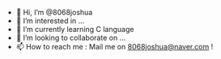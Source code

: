 - 👋 Hi, I’m @8068joshua
- 👀 I’m interested in ...
- 🌱 I’m currently learning C language
- 💞️ I’m looking to collaborate on ...
- 📫 How to reach me : Mail me on 8068joshua@naver.com !

<!---
8068joshua/8068joshua is a ✨ special ✨ repository because its `README.md` (this file) appears on your GitHub profile.
You can click the Preview link to take a look at your changes.
--->
